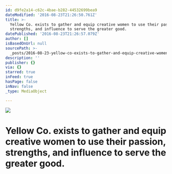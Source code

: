 ```yaml
---
id: d9fe2a14-c62c-4bae-b282-44532699bea9
dateModified: '2016-08-23T21:26:50.761Z'
title: >-
  Yellow Co. exists to gather and equip creative women to use their passion,
  strengths, and influence to serve the greater good. 
datePublished: '2016-08-23T21:26:57.079Z'
author: []
isBasedOnUrl: null
sourcePath: >-
  _posts/2016-08-23-yellow-co-exists-to-gather-and-equip-creative-women-to-use.md
description: ''
publisher: {}
via: {}
starred: true
inFeed: true
hasPage: false
inNav: false
_type: MediaObject

---
```

![](https://the-grid-user-content.s3-us-west-2.amazonaws.com/f961192d-bc08-4512-a2f8-0f00672246cb.png)

# Yellow Co. exists to gather and equip creative women to use their passion, strengths, and influence to serve the greater good.